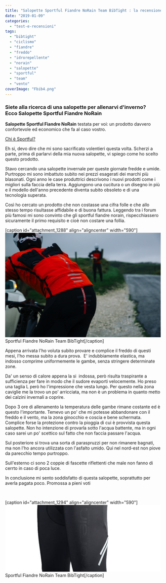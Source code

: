 ```yaml
---
title: "Salopette Sportful Fiandre NoRain Team BibTight : la recensione"
date: "2019-01-09"
categories: 
  - "test-e-recensioni"
tags: 
  - "bibtight"
  - "ciclismo"
  - "fiandre"
  - "freddo"
  - "idrorepellente"
  - "norain"
  - "salopette"
  - "sportful"
  - "team"
  - "vento"
coverImage: "Fbib4.png"
---
```


### Siete alla ricerca di una salopette per allenarvi d'inverno? Ecco **Salopette Sportful Fiandre NoRain**

**Salopette Sportful Fiandre NoRain** testata per voi: un prodotto davvero confortevole ed economico che fa al caso vostro.

[Chi è Sportful?](https://www.sportful.com/it/about-us/our-history)

Eh si, devo dire che mi sono sacrificato volentieri questa volta. Scherzi a parte, prima di parlarvi della mia nuova salopette, vi spiego come ho scelto questo prodotto.

Stavo cercando una salopette invernale per queste giornate fredde e umide. Purtroppo mi sono imbattuto subito nei prezzi esagerati dei marchi più blasonati. Ogni anno le case produttrici descrivono i nuovi prodotti come i migliori sulla faccia della terra. Aggiungono una cucitura o un disegno in più e il modello dell'anno precedente diventa subito obsoleto e di una tecnologia superata.

Così ho cercato un prodotto che non costasse una cifra folle e che allo stesso tempo risultasse affidabile e di buona fattura. Leggendo tra i forum più famosi mi sono convinto che gli sportful fiandre norain, rispecchiassero sicuramente il primo requisito e cioè non costare una follia.

\[caption id="attachment\_1288" align="aligncenter" width="590"\][![Sportful Fiandre NoRain Team BibTight](images/fbib3-590x394.png)](https://alexdelli.it/wp-content/uploads/2019/01/fbib3.png) Sportful Fiandre NoRain Team BibTight\[/caption\]

Appena arrivata l'ho voluta subito provare e complice il freddo di questi mesi, l'ho messa subito a dura prova.  E' indubbiamente elastica, ma indosso comprime uniformemente le gambe, senza stringere determinate zone.

Da' un senso di calore appena la si  indossa, però risulta traspirante a sufficienza per fare in modo che il sudore evaporti velocemente. Ho preso una taglia L però ho l'impressione che vesta lungo. Per questo nella zona caviglie me la trovo un po' arricciata, ma non è un problema in quanto metto dei calzini invernali a coprire.

Dopo 3 ore di allenamento la temperatura delle gambe rimane costante ed è questo l'importante. Temevo un po' che mi potesse abbandonare con il freddo e il vento, ma la zona ginocchio e coscia e bene schermata. Complice forse la protezione contro la pioggia di cui è provvista questa salopette. Non ho intenzione di provarla sotto l'acqua battente, ma in ogni caso sarei un po' scettico sul fatto che non faccia passare l'acqua.

Sul posteriore si trova una sorta di paraspruzzi per non rimanere bagnati, ma non l'ho ancora utilizzata con l'asfalto umido. Qui nel nord-est non piove da parecchio tempo purtroppo.

Sull'esterno ci sono 2 coppie di fascette riflettenti che male non fanno di cerrto in caso di poca luce.

In conclusione mi sento soddisfatto di questa salopette, soprattutto per averla pagata poco. Promossa a pieni voti

 

\[caption id="attachment\_1294" align="aligncenter" width="590"\][![Sportful Fiandre NoRain Team BibTight](images/113272-5-590x252.jpg "Sportful Fiandre NoRain Team BibTight")](https://alexdelli.it/wp-content/uploads/2019/01/113272-5.jpg) Sportful Fiandre NoRain Team BibTight\[/caption\]
